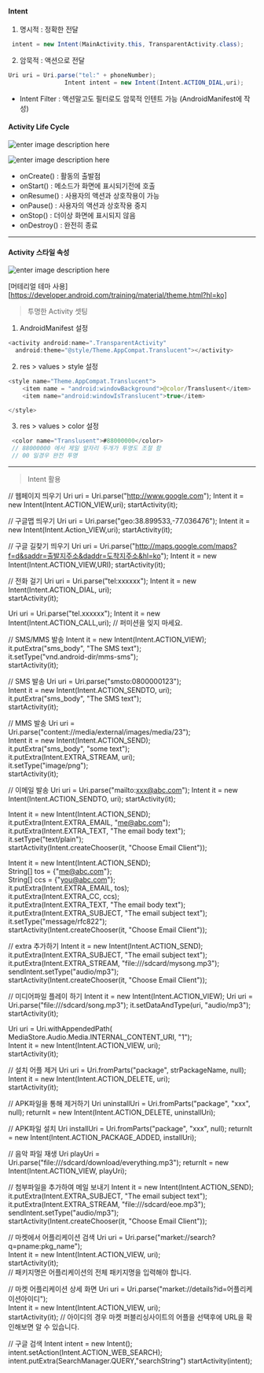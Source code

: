 #### Intent
1. 명시적 : 정확한 전달
```java
 intent = new Intent(MainActivity.this, TransparentActivity.class);
 ```

2. 암묵적 : 액션으로 전달
```java
Uri uri = Uri.parse("tel:" + phoneNumber);
                Intent intent = new Intent(Intent.ACTION_DIAL,uri);
```

- Intent Filter : 액션말고도 필터로도 암묵적 인텐트 가능
(AndroidManifest에 작성)



#### Activity Life Cycle

![enter image description here](https://image.slidesharecdn.com/02activityandintent-150510061911-lva1-app6892/95/android-app-development-02-activity-and-intent-9-638.jpg?cb=1431247584)


![enter image description here](http://cfile2.uf.tistory.com/image/254FB34558A720A60EBC6A)
- onCreate() : 활동의 출발점
- onStart() : 메소드가 화면에 표시되기전에 호출
- onResume() : 사용자의 액션과 상호작용이 가능
- onPause() :  사용자의 액션과 상호작용 중지
- onStop() : 더이상 화면에 표시되지 않음
- onDestroy() : 완전히 종료


---

#### Activity 스타일 속성
![enter image description here](https://developer.android.com/training/material/images/ThemeColors.png?hl=ko)

[머테리얼 테마 사용][https://developer.android.com/training/material/theme.html?hl=ko]

> 투명한 Activity 셋팅

1. AndroidManifest 설정
``` java
<activity android:name=".TransparentActivity"
  android:theme="@style/Theme.AppCompat.Translucent"></activity>
```
2. res > values > style 설정

``` java
<style name="Theme.AppCompat.Translucent">
    <item name = "android:windowBackground">@color/Translusent</item>
    <item name="android:windowIsTranslucent">true</item>

</style>
```

3. res > values > color 설정
``` java
 <color name="Translusent">#88000000</color>
 // 88000000 에서 제일 앞자리 두개가 투명도 조절 함
 // 00 일경우 완전 투명
```

---
> Intent 활용

// 웹페이지 띄우기
Uri uri = Uri.parse("http://www.google.com");
Intent it  = new Intent(Intent.ACTION_VIEW,uri);
startActivity(it);

// 구글맵 띄우기
Uri uri = Uri.parse("geo:38.899533,-77.036476");
Intent it = new Intent(Intent.Action_VIEW,uri);
startActivity(it);


// 구글 길찾기 띄우기
Uri uri = Uri.parse("http://maps.google.com/maps?f=d&saddr=출발지주소&daddr=도착지주소&hl=ko");
Intent it = new Intent(Intent.ACTION_VIEW,URI);
startActivity(it);


// 전화 걸기
Uri uri = Uri.parse("tel:xxxxxx");
Intent it = new Intent(Intent.ACTION_DIAL, uri);  
startActivity(it);  


Uri uri = Uri.parse("tel.xxxxxx");
Intent it = new Intent(Intent.ACTION_CALL,uri);
// 퍼미션을 잊지 마세요. <uses-permission id="android.permission.CALL_PHONE" />


// SMS/MMS 발송
Intent it = new Intent(Intent.ACTION_VIEW);   
it.putExtra("sms_body", "The SMS text");   
it.setType("vnd.android-dir/mms-sms");   
startActivity(it);  


// SMS 발송
Uri uri = Uri.parse("smsto:0800000123");   
Intent it = new Intent(Intent.ACTION_SENDTO, uri);   
it.putExtra("sms_body", "The SMS text");   
startActivity(it);  


// MMS 발송
Uri uri = Uri.parse("content://media/external/images/media/23");   
Intent it = new Intent(Intent.ACTION_SEND);   
it.putExtra("sms_body", "some text");   
it.putExtra(Intent.EXTRA_STREAM, uri);   
it.setType("image/png");   
startActivity(it);


// 이메일 발송
Uri uri = Uri.parse("mailto:xxx@abc.com");
Intent it = new Intent(Intent.ACTION_SENDTO, uri);
startActivity(it);


Intent it = new Intent(Intent.ACTION_SEND);   
it.putExtra(Intent.EXTRA_EMAIL, "me@abc.com");   
it.putExtra(Intent.EXTRA_TEXT, "The email body text");   
it.setType("text/plain");   
startActivity(Intent.createChooser(it, "Choose Email Client"));  


Intent it = new Intent(Intent.ACTION_SEND);     
String[] tos = {"me@abc.com"};     
String[] ccs = {"you@abc.com"};     
it.putExtra(Intent.EXTRA_EMAIL, tos);     
it.putExtra(Intent.EXTRA_CC, ccs);     
it.putExtra(Intent.EXTRA_TEXT, "The email body text");     
it.putExtra(Intent.EXTRA_SUBJECT, "The email subject text");     
it.setType("message/rfc822");     
startActivity(Intent.createChooser(it, "Choose Email Client"));   


// extra 추가하기
Intent it = new Intent(Intent.ACTION_SEND);   
it.putExtra(Intent.EXTRA_SUBJECT, "The email subject text");   
it.putExtra(Intent.EXTRA_STREAM, "file:///sdcard/mysong.mp3");   
sendIntent.setType("audio/mp3");   
startActivity(Intent.createChooser(it, "Choose Email Client"));


// 미디어파일 플레이 하기
Intent it = new Intent(Intent.ACTION_VIEW);
Uri uri = Uri.parse("file:///sdcard/song.mp3");
it.setDataAndType(uri, "audio/mp3");
startActivity(it);


Uri uri = Uri.withAppendedPath(
  MediaStore.Audio.Media.INTERNAL_CONTENT_URI, "1");   
Intent it = new Intent(Intent.ACTION_VIEW, uri);   
startActivity(it);  


// 설치 어플 제거
Uri uri = Uri.fromParts("package", strPackageName, null);   
Intent it = new Intent(Intent.ACTION_DELETE, uri);   
startActivity(it);


// APK파일을 통해 제거하기
Uri uninstallUri = Uri.fromParts("package", "xxx", null);
returnIt = new Intent(Intent.ACTION_DELETE, uninstallUri);


// APK파일 설치
Uri installUri = Uri.fromParts("package", "xxx", null);
returnIt = new Intent(Intent.ACTION_PACKAGE_ADDED, installUri);


// 음악 파일 재생
Uri playUri = Uri.parse("file:///sdcard/download/everything.mp3");
returnIt = new Intent(Intent.ACTION_VIEW, playUri);


// 첨부파일을 추가하여 메일 보내기
Intent it = new Intent(Intent.ACTION_SEND);  
it.putExtra(Intent.EXTRA_SUBJECT, "The email subject text");  
it.putExtra(Intent.EXTRA_STREAM, "file:///sdcard/eoe.mp3");  
sendIntent.setType("audio/mp3");  
startActivity(Intent.createChooser(it, "Choose Email Client"));


// 마켓에서 어플리케이션 검색
Uri uri = Uri.parse("market://search?q=pname:pkg_name");  
Intent it = new Intent(Intent.ACTION_VIEW, uri);  
startActivity(it);  
// 패키지명은 어플리케이션의 전체 패키지명을 입력해야 합니다.


// 마켓 어플리케이션 상세 화면
Uri uri = Uri.parse("market://details?id=어플리케이션아이디");  
Intent it = new Intent(Intent.ACTION_VIEW, uri);  
startActivity(it);
// 아이디의 경우 마켓 퍼블리싱사이트의 어플을 선택후에 URL을 확인해보면 알 수 있습니다.


// 구글 검색
Intent intent = new Intent();
intent.setAction(Intent.ACTION_WEB_SEARCH);
intent.putExtra(SearchManager.QUERY,"searchString")
startActivity(intent);

